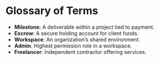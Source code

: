 # Glossary of Terms

- **Milestone**: A deliverable within a project tied to payment.
- **Escrow**: A secure holding account for client funds.
- **Workspace**: An organization’s shared environment.
- **Admin**: Highest permission role in a workspace.
- **Freelancer**: Independent contractor offering services.
